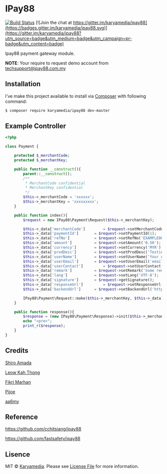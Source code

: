 # IPay88
[![Build Status](https://img.shields.io/packagist/dt/karyamedia/ipay88.svg?maxAge=2592000)](https://packagist.org/packages/karyamedia/ipay88) [![Join the chat at https://gitter.im/karyamedia/ipay88](https://badges.gitter.im/karyamedia/ipay88.svg)](https://gitter.im/karyamedia/ipay88?utm_source=badge&utm_medium=badge&utm_campaign=pr-badge&utm_content=badge)

Ipay88 payment gateway module.

**NOTE**: Your require to request demo account from techsupport@ipay88.com.my

## Installation

I've make this project available to install via [Composer](https://getcomposer.org/) with following command:

```bash
$ composer require karyamedia/ipay88 dev-master
```

## Example Controller

```php
<?php

class Payment {

	protected $_merchantCode;
	protected $_merchantKey;

	public function __construct(){
		parent::__construct();
		/**
		 * MerchantCode confidential
		 * MerchantKey confidential
		 */
		$this->_merchantCode = 'xxxxxx';
		$this->_merchantKey = 'xxxxxxxxx';
	}

	public function index(){
		$request = new IPay88\Payment\Request($this->_merchantKey);

		$this->_data['merchantCode'] 		= $request->setMerchantCode($this->_merchantCode);
		$this->_data['paymentId'] 		= $request->setPaymentId(1);
		$this->_data['refNo'] 			= $request->setRefNo('EXAMPLE0001');
		$this->_data['amount'] 			= $request->setAmount('0.50');
		$this->_data['currency'] 		= $request->setCurrency('MYR');
		$this->_data['prodDesc'] 		= $request->setProdDesc('Testing');
		$this->_data['userName'] 		= $request->setUserName('Your name');
		$this->_data['userEmail'] 		= $request->setUserEmail('email@example.com');
		$this->_data['userContact'] 		= $request->setUserContact('0123456789');
		$this->_data['remark'] 			= $request->setRemark('Some remarks here..');
		$this->_data['lang'] 			= $request->setLang('UTF-8');
		$this->_data['signature'] 		= $request->getSignature();
		$this->_data['responseUrl'] 		= $request->setResponseUrl('http://example.com/response');
		$this->_data['backendUrl'] 		= $request->setBackendUrl('http://example.com/backend');

		IPay88\Payment\Request::make($this->_merchantKey, $this->_data);
	}

	public function response(){	
		$response = (new IPay88\Payment\Response)->init($this->_merchantCode);
		echo "<pre>";
		print_r($response);
	}
}
```

## Credits
[Shiro Amada](https://github.com/shiroamada)

[Leow Kah Thong](https://github.com/ktleow)

[Fikri Marhan](https://github.com/fikri-marhan)

[Pijoe](https://github.com/pijoe86)

[aa6my](https://github.com/aa6my)

## Reference
https://github.com/cchitsiang/ipay88

https://github.com/fastsafety/ipay88

## Lisence

MIT © [Karyamedia](https://github.com/karyamedia/karya). Please see [License File](LICENSE.md) for more information.
